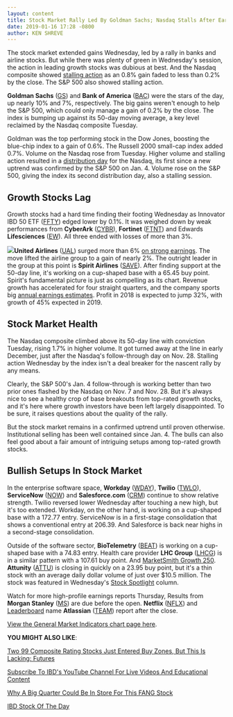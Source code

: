 ```yaml
---
layout: content
title: Stock Market Rally Led By Goldman Sachs; Nasdaq Stalls After Early Pop
date: 2019-01-16 17:28 -0800
author: KEN SHREVE
---
```






The stock market extended gains Wednesday, led by a rally in banks and airline stocks. But while there was plenty of green in Wednesday's session, the action in leading growth stocks was dubious at best. And the Nasdaq composite showed [stalling action](https://www.investors.com/how-to-invest/investors-corner/how-a-stalling-day-provides-a-sign-of-distribution-on-up-day/) as an 0.8% gain faded to less than 0.2% by the close. The S&P 500 also showed stalling action.




**Goldman Sachs** ([GS](https://research.investors.com/quote.aspx?symbol=GS)) and **Bank of America** ([BAC](https://research.investors.com/quote.aspx?symbol=BAC)) were the stars of the day, up nearly 10% and 7%, respectively. The big gains weren't enough to help the S&P 500, which could only manage a gain of 0.2% by the close. The index is bumping up against its 50-day moving average, a key level reclaimed by the Nasdaq composite Tuesday.


Goldman was the top performing stock in the Dow Jones, boosting the blue-chip index to a gain of 0.6%. The Russell 2000 small-cap index added 0.7%. Volume on the Nasdaq rose from Tuesday. Higher volume and stalling action resulted in a [distribution day](https://www.investors.com/ibd-university/market-timing/market-tops/) for the Nasdaq, its first since a new uptrend was confirmed by the S&P 500 on Jan. 4. Volume rose on the S&P 500, giving the index its second distribution day, also a stalling session.


Growth Stocks Lag
-----------------


Growth stocks had a hard time finding their footing Wednesday as Innovator IBD 50 ETF ([FFTY](https://research.investors.com/quote.aspx?symbol=FFTY)) edged lower by 0.1%. It was weighed down by weak performances from **CyberArk** ([CYBR](https://research.investors.com/quote.aspx?symbol=CYBR)), **Fortinet** ([FTNT](https://research.investors.com/quote.aspx?symbol=FTNT)) and Edwards **Lifesciences** ([EW](https://research.investors.com/quote.aspx?symbol=EW)). All three ended with losses of more than 3%.


**![](https://www.investors.com/wp-content/uploads/2019/01/MP_2x1_19.jpg)United Airlines** ([UAL](https://research.investors.com/quote.aspx?symbol=UAL)) surged more than 6% [on strong earnings](https://www.investors.com/news/delta-air-lines-earnings-q4-delta-air-lines-stock-united-airlines-earnings-united-airlines-stock/). The move lifted the airline group to a gain of nearly 2%. The outright leader in the group at this point is **Spirit Airlines** ([SAVE](https://research.investors.com/quote.aspx?symbol=SAVE)). After finding support at the 50-day line, it's working on a cup-shaped base with a 65.45 buy point. Spirit's fundamental picture is just as compelling as its chart. Revenue growth has accelerated for four straight quarters, and the company sports big [annual earnings estimates](https://www.investors.com/ibd-university/can-slim/annual-earnings/). Profit in 2018 is expected to jump 32%, with growth of 45% expected in 2019.


Stock Market Health
-------------------


The Nasdaq composite climbed above its 50-day line with conviction Tuesday, rising 1.7% in higher volume. It got turned away at the line in early December, just after the Nasdaq's follow-through day on Nov. 28. Stalling action Wednesday by the index isn't a deal breaker for the nascent rally by any means.


Clearly, the S&P 500's Jan. 4 follow-through is working better than two prior ones flashed by the Nasdaq on Nov. 7 and Nov. 28. But it's always nice to see a healthy crop of base breakouts from top-rated growth stocks, and it's here where growth investors have been left largely disappointed. To be sure, it raises questions about the quality of the rally.


But the stock market remains in a confirmed uptrend until proven otherwise. Institutional selling has been well contained since Jan. 4. The bulls can also feel good about a fair amount of intriguing setups among top-rated growth stocks.


Bullish Setups In Stock Market
------------------------------


In the enterprise software space, **Workday** ([WDAY](https://research.investors.com/quote.aspx?symbol=WDAY)), **Twilio** ([TWLO](https://research.investors.com/quote.aspx?symbol=TWLO)), **ServiceNow** ([NOW](https://research.investors.com/quote.aspx?symbol=NOW)) and **Salesforce.com** ([CRM](https://research.investors.com/quote.aspx?symbol=CRM)) continue to show relative strength. Twilio reversed lower Wednesday after touching a new high, but it's too extended. Workday, on the other hand, is working on a cup-shaped base with a 172.77 entry. ServiceNow is in a first-stage consolidation that shows a conventional entry at 206.39. And Salesforce is back near highs in a second-stage consolidation.


Outside of the software sector, **BioTelemetry** ([BEAT](https://research.investors.com/quote.aspx?symbol=BEAT)) is working on a cup-shaped base with a 74.83 entry. Health care provider **LHC Group** ([LHCG](https://research.investors.com/quote.aspx?symbol=LHCG)) is in a similar pattern with a 107.61 buy point. And [MarketSmith Growth 250](https://www.marketsmith.com). **Attunity** ([ATTU](https://research.investors.com/quote.aspx?symbol=ATTU)) is closing in quickly on a 23.95 buy point, but it's a thin stock with an average daily dollar volume of just over $10.5 million. The stock was featured in Wednesday's [Stock Spotlight](https://www.investors.com/stock-lists/stock-spotlight/leading-stocks-big-data-firm-attunity/) column.


Watch for more high-profile earnings reports Thursday, Results from **Morgan Stanley** ([MS](https://research.investors.com/quote.aspx?symbol=MS)) are due before the open. **Netflix** ([NFLX](https://research.investors.com/quote.aspx?symbol=NFLX)) and [Leaderboard](https://leaderboard.investors.com) name **Atlassian** ([TEAM](https://research.investors.com/quote.aspx?symbol=TEAM)) report after the close.


[View the General Market Indicators chart page here](https://www.investors.com/wp-content/uploads/2019/01/IBD1601152617GMI2.pdf).


**YOU MIGHT ALSO LIKE**:


[Two 99 Composite Rating Stocks Just Entered Buy Zones, But This Is Lacking: Futures](https://www.investors.com/market-trend/stock-market-today/dow-jones-futures-veeva-stock-epam-stock-netflix-stock-market-rally/)


[Subscribe To IBD's YouTube Channel For Live Videos And Educational Content](https://www.youtube.com/investorsbusinessdaily)


[Why A Big Quarter Could Be In Store For This FANG Stock](https://www.investors.com/research/earnings-preview/options-trading-netflix-earnings/)


[IBD Stock Of The Day](https://www.investors.com/research/ibd-stock-of-the-day/ibd-stock-of-the-day-servicenow-stock/)


 




